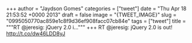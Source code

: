 
+++
author = "Jaydson Gomes"
categories = ["tweet"]
date = "Thu Apr 18 21:53:52 +0000 2013"
draft = false
image = "{TWEET_IMAGE}"
slug = "0995050770ac859e1c8f9d36ef908facc07cb84e"
tags = ["tweet"]
title = """RT @jeresig: jQuery 2.0 i..."""
+++
RT @jeresig: jQuery 2.0 is out! http://t.co/dw46LDD8yJ
